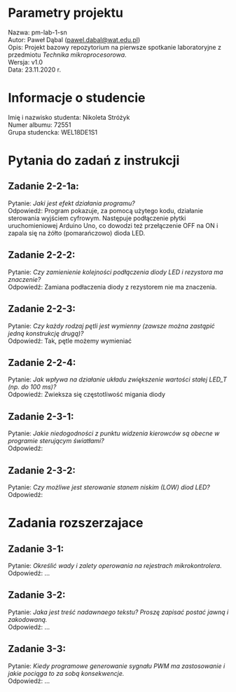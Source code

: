 # Parametry projektu
Nazwa:  pm-lab-1-sn  
Autor:  Paweł Dąbal (pawel.dabal@wat.edu.pl)  
Opis:   Projekt bazowy repozytorium na pierwsze spotkanie laboratoryjne z przedmiotu *Technika mikroprocesorowa*.  
Wersja: v1.0    
Data:   23.11.2020  r.  

# Informacje o studencie
Imię i nazwisko studenta:   Nikoleta Stróżyk  
Numer albumu:               72551  
Grupa studencka:            WEL18DE1S1

# Pytania do zadań z instrukcji
## Zadanie 2-2-1a:
Pytanie:    *Jaki jest efekt działania programu?*  
Odpowiedź:  Program pokazuje, za pomocą użytego kodu, działanie sterowania wyjściem cyfrowym. Następuje podłączenie płytki uruchomieniowej Arduino Uno, co dowodzi też przełączenie OFF na ON i zapala się na żółto (pomarańczowo) dioda LED.

## Zadanie 2-2-2:
Pytanie:    *Czy zamienienie kolejności podłączenia diody LED i rezystora ma znaczenie?*  
Odpowiedź:  Zamiana podłaczenia diody z rezystorem nie ma znaczenia.

## Zadanie 2-2-3:
Pytanie:    *Czy każdy rodzaj pętli jest wymienny (zawsze można zastąpić jedną konstrukcję drugą)?*  
Odpowiedź:  Tak, pętle możemy wymieniać

## Zadanie 2-2-4:
Pytanie:    *Jak wpływa na działanie układu zwiększenie wartości stałej LED_T (np. do 100 ms)?*  
Odpowiedź:  Zwieksza się częstotliwość migania diody 

## Zadanie 2-3-1:
Pytanie:    *Jakie niedogodności z punktu widzenia kierowców są obecne w programie sterującym światłami?*  
Odpowiedź:  

## Zadanie 2-3-2:
Pytanie:    *Czy możliwe jest sterowanie stanem niskim (LOW) diod LED?*  
Odpowiedź:  

# Zadania rozszerzajace
## Zadanie 3-1:
Pytanie:    *Określić wady i zalety operowania na rejestrach mikrokontrolera.*  
Odpowiedź:  ...

## Zadanie 3-2:
Pytanie:    *Jaka jest treść nadawnaego tekstu? Proszę zapisać postać jawną i zakodowaną.*  
Odpowiedź:  ...

## Zadanie 3-3:
Pytanie:    *Kiedy programowe generowanie sygnału PWM ma zastosowanie i jakie pociąga to za sobą konsekwencje.*  
Odpowiedź:  ...

